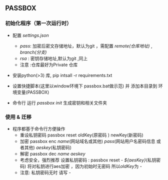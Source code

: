 ## PASSBOX

### 初始化程序（第一次运行时）
- 配置 *settings.json*
    - *pass*: 加密后密文存储地址，默认为git ，需配置 *remote(仓库地址)* , *branch(分支)*
    - *rsa* : 密钥存储地址,默认为git ,同上
    - 注意 :仓库最好为Private 仓库
  
  
- 安装python(>3) 库, pip intsall -r requirements.txt
-  设置快捷脚本(这里以window环境下 passbox.bat做示范) 并 添加本目录到 环境变量(PASSBOX)
-  命令行 运行 *passbox init*  生成密钥和相关文件夹
  
### 使用 & 迁移
   - 程序都基于命令行方便操作
     - 重设私钥密码 passbox reset oldKey(原密码 ) newKey(新密码)
     - 加密 passbox enc *name*(网站域名或其他) *pass*(网站用户名密码信息 或者其他) *aeskey*(私钥密码)
     - 解密 passbox dec *name* *aeskey*
     - 考虑安全，强烈推荐 设置私钥密码 : passbox reset - *${aesKey}*(私钥密码) 将对私钥进行aes加密 ，因为初始时无密码 所以*oldKey*为 -
     - 注意: 私钥密码无时 请写 -